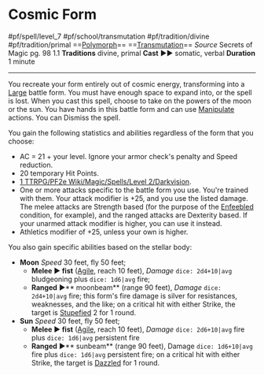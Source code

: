 # Cosmic Form
#pf/spell/level_7 #pf/school/transmutation #pf/tradition/divine #pf/tradition/primal
==[Polymorph](../../../Traits/Polymorph.md)== ==[Transmutation](../../../Traits/Transmutation.md)==
*Source* Secrets of Magic pg. 98 1.1
**Traditions** divine, primal
**Cast** ►► somatic, verbal
**Duration** 1 minute

---
You recreate your form entirely out of cosmic energy, transforming into a [Large](Large) battle form. You must have enough space to expand into, or the spell is lost. When you cast this spell, choose to take on the powers of the moon or the sun. You have hands in this battle form and can use [Manipulate](../../../Traits/Manipulate.md) actions. You can Dismiss the spell.

You gain the following statistics and abilities regardless of the form that you choose:
- AC = 21 + your level. Ignore your armor check's penalty and Speed reduction.
- 20 temporary Hit Points.
- [1 TTRPG/PF2e Wiki/Magic/Spells/Level 2/Darkvision](1%20TTRPG/PF2e%20Wiki/Magic/Spells/Level%202/Darkvision).
- One or more attacks specific to the battle form you use. You're trained with them. Your attack modifier is +25, and you use the listed damage. The melee attacks are Strength based (for the purpose of the [Enfeebled](../../../Conditions/Enfeebled.md) condition, for example), and the ranged attacks are Dexterity based. If your unarmed attack modifier is higher, you can use it instead.
- Athletics modifier of +25, unless your own is higher.

You also gain specific abilities based on the stellar body:

- **Moon** *Speed* 30 feet, fly 50 feet; 
	- **Melee ► fist** ([Agile](../../../Traits/Agile.md), reach 10 feet), *Damage* `dice: 2d4+10|avg` bludgeoning plus `dice: 1d6|avg` fire; 
	- **Ranged** ►** moonbeam** (range 90 feet), *Damage* `dice: 2d4+10|avg` fire; this form's fire damage is silver for resistances, weaknesses, and the like; on a critical hit with either Strike, the target is [Stupefied](../../../Conditions/Stupefied.md) 2 for 1 round.
- **Sun** *Speed* 30 feet, fly 50 feet;
	- **Melee ► fist** ([Agile](../../../Traits/Agile.md), reach 10 feet), *Damage* `dice: 2d6+10|avg` fire plus `dice: 1d6|avg` persistent fire
	- **Ranged** ►** sunbeam** (range 90 feet), Damage `dice: 1d6+10|avg` fire plus `dice: 1d6|avg` persistent fire; on a critical hit with either Strike, the target is [Dazzled](../../../Conditions/Dazzled.md) for 1 round.